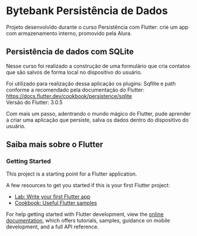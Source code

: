 # Bytebank Persistência de Dados

Projeto desenvolvido durante o curso Persistência com Flutter: crie um app com armazenamento interno, promovido pela Alura.

## Persistência de dados com SQLite

Nesse curso foi realizado a construção de uma formulário que cria contatos que são salvos de forma local  no dispositivo do usuário.

Foi utilizado para realização dessa aplicação os plugins: Sqflite e path conforme a recomendado pela documentação do Flutter: https://docs.flutter.dev/cookbook/persistence/sqlite
<br>Versão do Flutter: 3.0.5

Com mais um passo, adentrando o mundo mágico do Flutter, pude aprender a criar uma aplicação que persiste, salva os dados dentro do dispositivo do usuário.



## Saiba mais sobre o Flutter
### Getting Started

This project is a starting point for a Flutter application.

A few resources to get you started if this is your first Flutter project:

- [Lab: Write your first Flutter app](https://docs.flutter.dev/get-started/codelab)
- [Cookbook: Useful Flutter samples](https://docs.flutter.dev/cookbook)

For help getting started with Flutter development, view the
[online documentation](https://docs.flutter.dev/), which offers tutorials,
samples, guidance on mobile development, and a full API reference.
